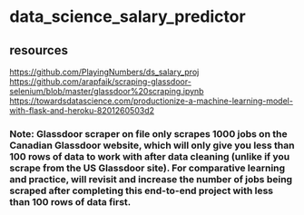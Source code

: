 # data_science_salary_predictor

## resources 
https://github.com/PlayingNumbers/ds_salary_proj
https://github.com/arapfaik/scraping-glassdoor-selenium/blob/master/glassdoor%20scraping.ipynb
https://towardsdatascience.com/productionize-a-machine-learning-model-with-flask-and-heroku-8201260503d2

### Note: Glassdoor scraper on file only scrapes 1000 jobs on the Canadian Glassdoor website, which will only give you less than 100 rows of data to work with after data cleaning (unlike if you scrape from the US Glassdoor site).  For comparative learning and practice, will revisit and increase the number of jobs being scraped after completing this end-to-end project with less than 100 rows of data first.
